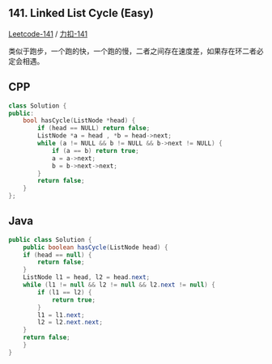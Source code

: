 ## 141. Linked List Cycle (Easy)

[Leetcode-141](https://leetcode.com/problems/linked-list-cycle/) / [力扣-141](https://leetcode-cn.com/problems/linked-list-cycle/)

类似于跑步，一个跑的快，一个跑的慢，二者之间存在速度差，如果存在环二者必定会相遇。

## CPP

```cpp
class Solution {
public:
    bool hasCycle(ListNode *head) {
        if (head == NULL) return false;
        ListNode *a = head , *b = head->next;
        while (a != NULL && b != NULL && b->next != NULL) {
            if (a == b) return true;
            a = a->next;
            b = b->next->next;
        }
        return false;
    }
};
```

## Java

```java
public class Solution {
    public boolean hasCycle(ListNode head) {
    if (head == null) {
        return false;
    }
    ListNode l1 = head, l2 = head.next;
    while (l1 != null && l2 != null && l2.next != null) {
        if (l1 == l2) {
            return true;
        }
        l1 = l1.next;
        l2 = l2.next.next;
    }
    return false;
    }
}
```

